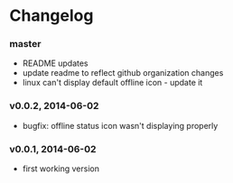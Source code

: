# Changelog

### master
- README updates
- update readme to reflect github organization changes
- linux can't display default offline icon - update it

### v0.0.2, 2014-06-02
- bugfix: offline status icon wasn't displaying properly

### v0.0.1, 2014-06-02
- first working version
